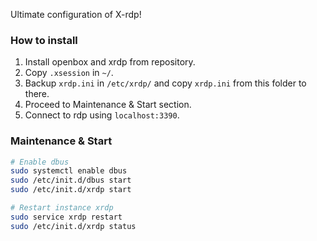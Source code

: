 Ultimate configuration of X-rdp!

### How to install
1. Install openbox and xrdp from repository.
2. Copy `.xsession` in `~/`.
3. Backup `xrdp.ini` in `/etc/xrdp/` and copy `xrdp.ini` from this folder to there.
4. Proceed to Maintenance & Start section.
5. Connect to rdp using `localhost:3390`.

### Maintenance & Start
```bash
# Enable dbus
sudo systemctl enable dbus
sudo /etc/init.d/dbus start
sudo /etc/init.d/xrdp start

# Restart instance xrdp
sudo service xrdp restart
sudo /etc/init.d/xrdp status
```

